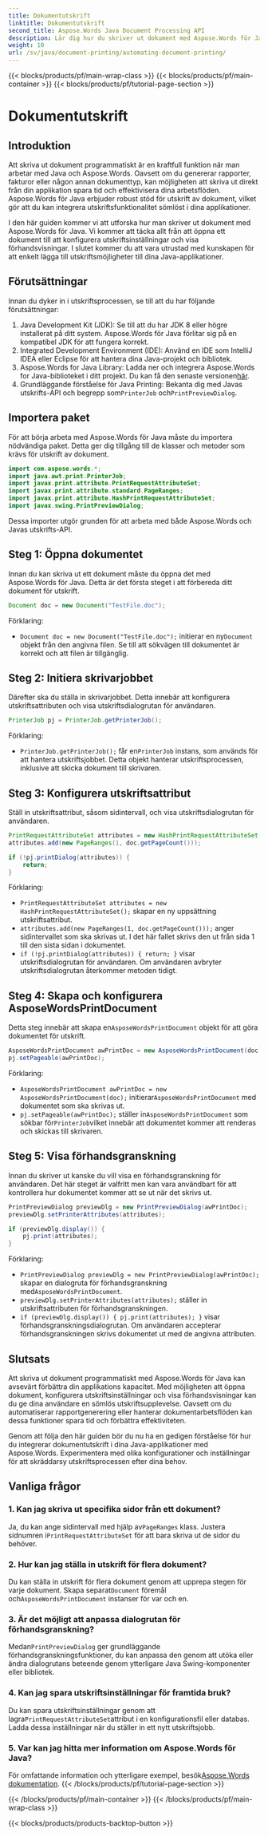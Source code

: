 ```yaml
---
title: Dokumentutskrift
linktitle: Dokumentutskrift
second_title: Aspose.Words Java Document Processing API
description: Lär dig hur du skriver ut dokument med Aspose.Words för Java med denna detaljerade guide. Innehåller steg för att konfigurera utskriftsinställningar, visa förhandsvisningar med mera.
weight: 10
url: /sv/java/document-printing/automating-document-printing/
---
```


{{< blocks/products/pf/main-wrap-class >}}
{{< blocks/products/pf/main-container >}}
{{< blocks/products/pf/tutorial-page-section >}}

# Dokumentutskrift


## Introduktion

Att skriva ut dokument programmatiskt är en kraftfull funktion när man arbetar med Java och Aspose.Words. Oavsett om du genererar rapporter, fakturor eller någon annan dokumenttyp, kan möjligheten att skriva ut direkt från din applikation spara tid och effektivisera dina arbetsflöden. Aspose.Words för Java erbjuder robust stöd för utskrift av dokument, vilket gör att du kan integrera utskriftsfunktionalitet sömlöst i dina applikationer.

I den här guiden kommer vi att utforska hur man skriver ut dokument med Aspose.Words för Java. Vi kommer att täcka allt från att öppna ett dokument till att konfigurera utskriftsinställningar och visa förhandsvisningar. I slutet kommer du att vara utrustad med kunskapen för att enkelt lägga till utskriftsmöjligheter till dina Java-applikationer.

## Förutsättningar

Innan du dyker in i utskriftsprocessen, se till att du har följande förutsättningar:

1. Java Development Kit (JDK): Se till att du har JDK 8 eller högre installerat på ditt system. Aspose.Words för Java förlitar sig på en kompatibel JDK för att fungera korrekt.
2. Integrated Development Environment (IDE): Använd en IDE som IntelliJ IDEA eller Eclipse för att hantera dina Java-projekt och bibliotek.
3.  Aspose.Words for Java Library: Ladda ner och integrera Aspose.Words for Java-biblioteket i ditt projekt. Du kan få den senaste versionen[här](https://releases.aspose.com/words/java/).
4.  Grundläggande förståelse för Java Printing: Bekanta dig med Javas utskrifts-API och begrepp som`PrinterJob` och`PrintPreviewDialog`.

## Importera paket

För att börja arbeta med Aspose.Words för Java måste du importera nödvändiga paket. Detta ger dig tillgång till de klasser och metoder som krävs för utskrift av dokument.

```java
import com.aspose.words.*;
import java.awt.print.PrinterJob;
import javax.print.attribute.PrintRequestAttributeSet;
import javax.print.attribute.standard.PageRanges;
import javax.print.attribute.HashPrintRequestAttributeSet;
import javax.swing.PrintPreviewDialog;
```

Dessa importer utgör grunden för att arbeta med både Aspose.Words och Javas utskrifts-API.

## Steg 1: Öppna dokumentet

Innan du kan skriva ut ett dokument måste du öppna det med Aspose.Words för Java. Detta är det första steget i att förbereda ditt dokument för utskrift.

```java
Document doc = new Document("TestFile.doc");
```

Förklaring: 
- `Document doc = new Document("TestFile.doc");` initierar en ny`Document` objekt från den angivna filen. Se till att sökvägen till dokumentet är korrekt och att filen är tillgänglig.

## Steg 2: Initiera skrivarjobbet

Därefter ska du ställa in skrivarjobbet. Detta innebär att konfigurera utskriftsattributen och visa utskriftsdialogrutan för användaren.

```java
PrinterJob pj = PrinterJob.getPrinterJob();
```

Förklaring: 
- `PrinterJob.getPrinterJob();` får en`PrinterJob` instans, som används för att hantera utskriftsjobbet. Detta objekt hanterar utskriftsprocessen, inklusive att skicka dokument till skrivaren.

## Steg 3: Konfigurera utskriftsattribut

Ställ in utskriftsattribut, såsom sidintervall, och visa utskriftsdialogrutan för användaren.

```java
PrintRequestAttributeSet attributes = new HashPrintRequestAttributeSet();
attributes.add(new PageRanges(1, doc.getPageCount()));

if (!pj.printDialog(attributes)) {
    return;
}
```

Förklaring:
- `PrintRequestAttributeSet attributes = new HashPrintRequestAttributeSet();` skapar en ny uppsättning utskriftsattribut.
- `attributes.add(new PageRanges(1, doc.getPageCount()));` anger sidintervallet som ska skrivas ut. I det här fallet skrivs den ut från sida 1 till den sista sidan i dokumentet.
- `if (!pj.printDialog(attributes)) { return; }` visar utskriftsdialogrutan för användaren. Om användaren avbryter utskriftsdialogrutan återkommer metoden tidigt.

## Steg 4: Skapa och konfigurera AsposeWordsPrintDocument

 Detta steg innebär att skapa en`AsposeWordsPrintDocument` objekt för att göra dokumentet för utskrift.

```java
AsposeWordsPrintDocument awPrintDoc = new AsposeWordsPrintDocument(doc);
pj.setPageable(awPrintDoc);
```

Förklaring:
- `AsposeWordsPrintDocument awPrintDoc = new AsposeWordsPrintDocument(doc);` initierar`AsposeWordsPrintDocument` med dokumentet som ska skrivas ut.
- `pj.setPageable(awPrintDoc);` ställer in`AsposeWordsPrintDocument` som sökbar för`PrinterJob`vilket innebär att dokumentet kommer att renderas och skickas till skrivaren.

## Steg 5: Visa förhandsgranskning

Innan du skriver ut kanske du vill visa en förhandsgranskning för användaren. Det här steget är valfritt men kan vara användbart för att kontrollera hur dokumentet kommer att se ut när det skrivs ut.

```java
PrintPreviewDialog previewDlg = new PrintPreviewDialog(awPrintDoc);
previewDlg.setPrinterAttributes(attributes);

if (previewDlg.display()) {
    pj.print(attributes);
}
```

Förklaring:
- `PrintPreviewDialog previewDlg = new PrintPreviewDialog(awPrintDoc);` skapar en dialogruta för förhandsgranskning med`AsposeWordsPrintDocument`.
- `previewDlg.setPrinterAttributes(attributes);` ställer in utskriftsattributen för förhandsgranskningen.
- `if (previewDlg.display()) { pj.print(attributes); }` visar förhandsgranskningsdialogrutan. Om användaren accepterar förhandsgranskningen skrivs dokumentet ut med de angivna attributen.

## Slutsats

Att skriva ut dokument programmatiskt med Aspose.Words för Java kan avsevärt förbättra din applikations kapacitet. Med möjligheten att öppna dokument, konfigurera utskriftsinställningar och visa förhandsvisningar kan du ge dina användare en sömlös utskriftsupplevelse. Oavsett om du automatiserar rapportgenerering eller hanterar dokumentarbetsflöden kan dessa funktioner spara tid och förbättra effektiviteten.

Genom att följa den här guiden bör du nu ha en gedigen förståelse för hur du integrerar dokumentutskrift i dina Java-applikationer med Aspose.Words. Experimentera med olika konfigurationer och inställningar för att skräddarsy utskriftsprocessen efter dina behov.

## Vanliga frågor

### 1. Kan jag skriva ut specifika sidor från ett dokument?

 Ja, du kan ange sidintervall med hjälp av`PageRanges` klass. Justera sidnumren i`PrintRequestAttributeSet` för att bara skriva ut de sidor du behöver.

### 2. Hur kan jag ställa in utskrift för flera dokument?

 Du kan ställa in utskrift för flera dokument genom att upprepa stegen för varje dokument. Skapa separat`Document` föremål och`AsposeWordsPrintDocument` instanser för var och en.

### 3. Är det möjligt att anpassa dialogrutan för förhandsgranskning?

 Medan`PrintPreviewDialog` ger grundläggande förhandsgranskningsfunktioner, du kan anpassa den genom att utöka eller ändra dialogrutans beteende genom ytterligare Java Swing-komponenter eller bibliotek.

### 4. Kan jag spara utskriftsinställningar för framtida bruk?

 Du kan spara utskriftsinställningar genom att lagra`PrintRequestAttributeSet`attribut i en konfigurationsfil eller databas. Ladda dessa inställningar när du ställer in ett nytt utskriftsjobb.

### 5. Var kan jag hitta mer information om Aspose.Words för Java?

 För omfattande information och ytterligare exempel, besök[Aspose.Words dokumentation](https://reference.aspose.com/words/java/).
{{< /blocks/products/pf/tutorial-page-section >}}

{{< /blocks/products/pf/main-container >}}
{{< /blocks/products/pf/main-wrap-class >}}

{{< blocks/products/products-backtop-button >}}

